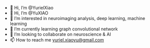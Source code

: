 - 👋 Hi, I’m @YurielXiao
- 👋 Hi, I’m @YuXIAO
- 👀 I’m interested in neuroimaging analysis, deep learning, machine learning
- 🌱 I’m currently learning graph convolutional network
- 💞️ I’m looking to collaborate on neuroscience & AI
- 📫 How to reach me yuriel.xiaoyu@gmail.com

<!---
YurielXiao/YurielXiao is a ✨ special ✨ repository because its `README.md` (this file) appears on your GitHub profile.
You can click the Preview link to take a look at your changes.
--->
